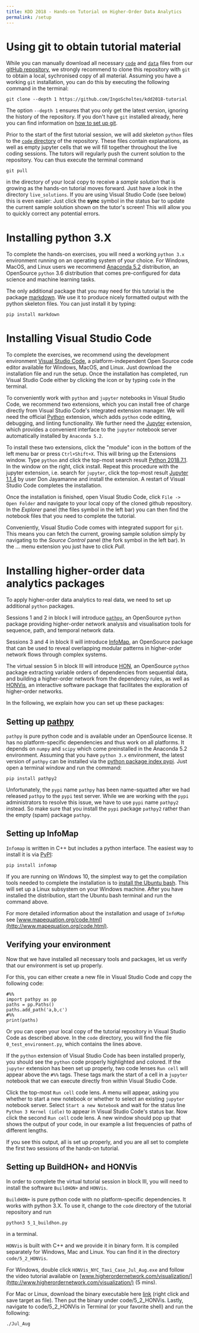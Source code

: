 ```yaml
---
title: KDD 2018 - Hands-on Tutorial on Higher-Order Data Analytics
permalink: /setup
---
```


# Using git to obtain tutorial material

While you can manually download all necessary [`code`](https://github.com/IngoScholtes/kdd2018-tutorial/tree/master/code) and [`data`](https://github.com/IngoScholtes/kdd2018-tutorial/tree/master/code) files from our [gitHub repository](https://github.com/IngoScholtes/kdd2018-tutorial), we strongly recommend to clone this repository with `git` to obtain a local, sychronised copy of all material. Assuming you have a working `git` installation, you can do this by executing the following command in the terminal:

```
git clone --depth 1 https://github.com/IngoScholtes/kdd2018-tutorial
```

The option `--depth 1` ensures that you only get the latest version, ignoring the history of the repository. If you don't have `git` installed already, here you can find information on [how to set up git](https://help.github.com/articles/set-up-git/).

Prior to the start of the first tutorial session, we will add skeleton `python` files to the [`code` directory](https://github.com/IngoScholtes/kdd2018-tutorial/tree/master/code) of the repository. These files contain explanations, as well as empty jupyter cells that we will fill together throughout the live coding sessions. The tutors will regularly push the current solution to the repository. You can thus execute the terminal command

```
git pull
```

in the directory of your local copy to receive a *sample solution* that is growing as the hands-on tutorial moves forward. Just have a look in the directory `live_solutions`. If you are using Visual Studio Code (see below) this is even easier: Just click the **sync** symbol in the status bar to update the current sample solution shown on the tutor's screen! This will allow you to quickly correct any potential errors.

# Installing python 3.X

To complete the hands-on exercises, you will need a working `python 3.x` environment running on an operating system of your choice. For Windows, MacOS, and Linux users we recommend [Anaconda 5.2](https://www.anaconda.com/download/) distribution, an OpenSource `python` 3.6 distribution that comes pre-configured for data science and machine learning tasks.

The only additional package that you may need for this tutorial is the package [markdown](https://pypi.org/project/Markdown/). We use it to produce nicely formatted output with the python skeleton files. You can just install it by typing:

```
pip install markdown
```

# Installing Visual Studio Code

To complete the exercises, we recommend using the development environment [Visual Studio Code](https://code.visualstudio.com/Download), a platform-independent Open Source code editor available for Windows, MacOS, and Linux. Just download the installation file and run the setup. Once the installation has completed, run Visual Studio Code either by clicking the icon or by typing `code` in the terminal.

To conveniently work with `python` and `jupyter` notebooks in Visual Studio Code, we recommend two extensions, which you can install free of charge directly from Visual Studio Code's integrated extension manager. We will need the official [Python](https://marketplace.visualstudio.com/items?itemName=ms-python.python) extension, which adds `python` code editing, debugging, and linting functionality. We further need the [Jupyter](https://marketplace.visualstudio.com/items?itemName=donjayamanne.jupyter) extension, which provides a convenient interface to the `jupyter` notebook server automatically installed by `Anaconda 5.2`.

To install these two extensions, click the "module" icon in the bottom of the left menu bar or press `Ctrl+Shift+X`. This will bring up the Extensions window. Type `python` and click the top-most search result [Python 2018.7.1](https://marketplace.visualstudio.com/items?itemName=ms-python.python). In the window on the right, click install. Repeat this procedure with the jupyter extension, i.e. search for `jupyter`, click the top-most result [Jupyter 1.1.4](https://marketplace.visualstudio.com/items?itemName=donjayamanne.jupyter) by user Don Jayamanne and install the extension. A restart of Visual Studio Code completes the installation.

Once the installation is finished, open Visual Studio Code, click `File -> Open Folder` and navigate to your local copy of the cloned github repository. In the *Explorer* panel (the files symbol in the left bar) you can then find the notebook files that you need to complete the tutorial.

Conveniently, Visual Studio Code comes with integrated support for `git`. This means you can fetch the current, growing sample solution simply by navigating to the *Source Control* panel (the fork symbol in the left bar). In the *...* menu extension you just have to click *Pull*.

# Installing higher-order data analytics packages

To apply higher-order data analytics to real data, we need to set up additional ``python`` packages.

Sessions 1 and 2 in block I will introduce [`pathpy`](http://www.pathpy.net), an OpenSource `python` package providing higher-order network analysis and visualisation tools for sequence, path, and temporal network data.

Sessions 3 and 4 in block II will introduce [InfoMap](http://www.mapequation.org), an OpenSource package that can be used to reveal overlapping modular patterns in higher-order network flows through complex systems.

The virtual session 5 in block III will introduce [HON](http://www.higherordernetwork.com), an OpenSource `python` package extracting variable orders of dependencies from sequential data, and building a higher-order network from the dependency rules, as well as [HONVis](http://www.higherordernetwork.com/visualization/), an interactive software package that facilitates the exploration of higher-order networks.

In the following, we explain how you can set up these packages:

## Setting up [pathpy](http://www.pathpy.net)

`pathpy` is pure python code and is available under an OpenSource license. It has no platform-specific dependencies and thus work on all platforms.  It depends on `numpy` and `scipy` which come preinstalled in the Anaconda 5.2 environment. Assuming that you have `python 3.x` environment, the latest version of `pathpy` can be installed via the [python package index pypi](https://pypi.org/project/pathpy2/). Just open a terminal window and run the command:

```
pip install pathpy2
```

Unfortunately, the `pypi` name `pathpy` has been name-squatted after we had released `pathpy` to the `pypi` test server. While we are working with the `pypi` administrators to resolve this issue, we have to use `pypi` name `pathpy2` instead. So make sure that you install the `pypi` package `pathpy2` rather than the empty (spam) package `pathpy`.

## Setting up InfoMap

`Infomap` is written in C++ but includes a python interface. The easiest way to install it is via [PyPI](https://pypi.org/project/infomap/):

```
pip install infomap
```

If you are running on Windows 10, the simplest way to get the compilation tools needed to complete the installation is to [install the Ubuntu bash](https://docs.microsoft.com/en-us/windows/wsl/install-win10). This will set up a Linux subsystem on your Windows machine. After you have installed the distribution, start the Ubuntu bash terminal and run the command above.

For more detailed information about the installation and usage of `InfoMap` see [www.mapequation.org/code.html](http://www.mapequation.org/code.html).


## Verifying your environment

Now that we have installed all necessary tools and packages, let us verify that our environment is set up properly.

For this, you can either create a new file in Visual Studio Code and copy the following code:

```
#%%
import pathpy as pp
paths = pp.Paths()
paths.add_path('a,b,c')
#%%
print(paths)
```

Or you can open your local copy of the tutorial repository in Visual Studio Code as described above. In the `code` directory, you will find the file `0_test_environment.py`, which contains the lines above.

If the `python` extension of Visual Studio Code has been installed properly, you should see the `python` code properly highlighted and colored. If the `jupyter` extension has been set up properly, two code lenses `Run cell` will appear above the `#%%` tags. These tags mark the start of a cell in a `jupyter` notebook that we can execute directly fron within Visual Studio Code.

Click the top-most `Run cell` code lens. A menu will appear, asking you whether to start a new notebook or whether to select an existing `jupyter` notebook server. Select `Start a new Notebook` and wait for the status line `Python 3 Kernel (idle)` to appear in Visual Studio Code's status bar. Now click the second `Run cell` code lens. A new window should pop up that shows the output of your code, in our example a list frequencies of paths of different lengths.

If you see this output, all is set up properly, and you are all set to complete the first two sessions of the hands-on tutorial.

## Setting up BuildHON+ and HONVis

In order to complete the virtual tutorial session in block III, you will need to install the software `BuildHON+` and `HONVis`.

`BuildHON+` is pure python code with no platform-specific dependencies. It works with python 3.X. To use it, change to the `code` directory of the tutorial repository and run

```
python3 5_1_buildhon.py
```

in a terminal.

`HONVis` is built with C++ and we provide it in binary form. It is compiled separately for Windows, Mac and Linux. You can find it in the directory `code/5_2_HONVis`.

For Windows, double click `HONVis_NYC_Taxi_Case_Jul_Aug.exe` and follow the video tutorial available on [www.higherordernetwork.com/visualization/](http://www.higherordernetwork.com/visualization/) (5 mins).

For Mac or Linux, download the binary executable here [link](http://jianxu.net/en/files/Jul_Aug) (right click and save target as file). Then put the binary under code/5_2_HONVis. Lastly, navigate to code/5_2_HONVis in Terminal (or your favorite shell) and run the following:

```
./Jul_Aug
```
